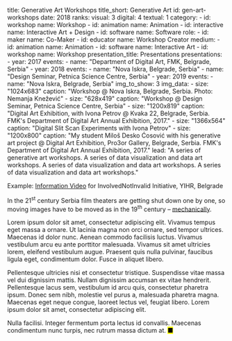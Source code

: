title: Generative Art Workshops
title_short: Generative Art
id: gen-art-workshops
date: 2018
ranks:
    visual: 3
    digital: 4
    textual: 1
category: 
    - id: workshop
      name: Workshop
    - id: animation
      name: Animation
    - id: interactive
      name: Interactive Art + Design
    - id: software
      name: Software
role:
    - id: maker
      name: Co-Maker
    - id: educator
      name: Workshop Creator
medium:
    - id: animation
      name: Animation
    - id: software
      name: Interactive Art
    - id: workshop
      name: Workshop
presentation_title: Presentations
presentations:
    - year: 2017
      events:
        - name: "Department of Digital Art, FMK, Belgrade, Serbia"
    - year: 2018
      events:
        - name: "Nova Iskra, Belgrade, Serbia"
        - name: "Design Seminar, Petnica Science Centre, Serbia"
    - year: 2019
      events:
        - name: "Nova Iskra, Belgrade, Serbia"
img_to_show: 3
img_data:
    - size: "1024x683"
      caption: "Workshop @ Nova Iskra, Belgrade, Serbia. Photo: Nemanja Knežević"
    - size: "628x419"
      caption: "Workshop @ Design Seminar, Petnica Science Centre, Serbia"
    - size: "1200x819"
      caption: "Digital Art Exhibition, with Ivona Petrov @ Kvaka 22, Belgrade, Serbia. FMK's Department of Digital Art Annual Exhibition, 2017."
    - size: "1366x564"
      caption: "Digital Slit Scan Experiments with Ivona Petrov"
    - size: "1200x800"
      caption: "My student Miloš Desko Ćosović with his generative art project @ Digital Art Exhibition, Pro3or Gallery, Belgrade, Serbia. FMK's Department of Digital Art Annual Exhibition, 2017."
lead: "A series of generative art workshops. A series of data visualization and data art workshops. A series of data visualization and data art workshops. A series of data visualization and data art workshops."

Example: <a href='https://www.youtube.com/watch?v=T2PH3liBbpo' target='_blank'>Information Video</a> for InvolvedNotInvalid Initiative, YIHR, Belgrade

In the 21<sup>st</sup> century Serbia film theaters are getting shut down one by one, so moving images have to
be moved as in the 19<sup>th</sup> century – <a href='https://en.wikipedia.org/wiki/Precursors_of_film' target='_blank'>mechanically</a>.

Lorem ipsum dolor sit amet, consectetur adipiscing elit. Vivamus tempus eget massa a ornare. Ut lacinia magna non orci ornare, sed tempor ultrices. Maecenas id dolor nunc. Aenean commodo facilisis luctus. Vivamus vestibulum arcu eu ante porttitor malesuada. Vivamus sit amet ultricies lorem, eleifend vestibulum augue. Praesent quis nulla pulvinar, faucibus ligula eget, condimentum dolor. Fusce in aliquet libero.

Pellentesque ultricies nisi et consectetur tristique. Suspendisse vitae massa vel dui dignissim mattis. Nullam dignissim accumsan ex vitae hendrerit. Pellentesque lacus sem, vestibulum id arcu quis, consectetur pharetra ipsum. Donec sem nibh, molestie vel purus a, malesuada pharetra magna. Maecenas eget neque congue, laoreet lectus vel, feugiat libero. Lorem ipsum dolor sit amet, consectetur adipiscing elit.

Nulla facilisi. Integer fermentum porta lectus id convallis. Maecenas condimentum nunc turpis, nec rutrum massa dictum at. <mark>&#9632;</mark>